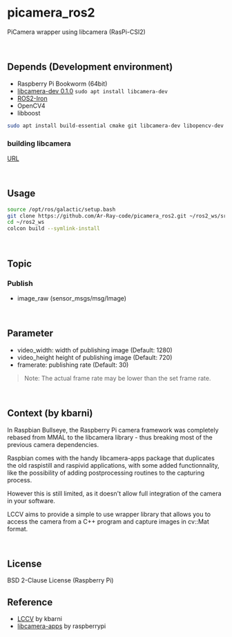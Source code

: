 # picamera_ros2

PiCamera wrapper using libcamera (RasPi-CSI2)

<br>

## Depends (Development environment)

- Raspberry Pi Bookworm (64bit)
- [libcamera-dev 0.1.0](https://github.com/raspberrypi/libcamera) `sudo apt install libcamera-dev`
- [ROS2-Iron](https://github.com/Ar-Ray-code/rpi-bullseye-ros2)
- OpenCV4
- libboost

```bash
sudo apt install build-essential cmake git libcamera-dev libopencv-dev libdrm-dev libboost-dev libboost-program-options-dev
```

### building libcamera

[URL](https://www.raspberrypi.com/documentation/accessories/camera.html#building-libcamera)

<br>

## Usage

```bash
source /opt/ros/galactic/setup.bash
git clone https://github.com/Ar-Ray-code/picamera_ros2.git ~/ros2_ws/src
cd ~/ros2_ws
colcon build --symlink-install
```

<br>

## Topic

### Publish

- image_raw (sensor_msgs/msg/Image)

<br>

## Parameter

- video_width: width of publishing image (Default: 1280)
- video_height height of publishing image (Default: 720)
- framerate: publishing rate (Default: 30)

> Note: The actual frame rate may be lower than the set frame rate.

<br>

## Context (by kbarni)

In Raspbian Bullseye, the Raspberry Pi camera framework was completely rebased from MMAL to the libcamera library - thus breaking most of the previous camera dependencies.

Raspbian comes with the handy libcamera-apps package that duplicates the old raspistill and raspivid applications, with some added functionnality, like the possibility of adding postprocessing routines to the capturing process.

However this is still limited, as it doesn't allow full integration of the camera in your software.

LCCV aims to provide a simple to use wrapper library that allows you to access the camera from a C++ program and capture images in cv::Mat format.

<br>

## License

BSD 2-Clause License (Raspberry Pi)

## Reference

- [LCCV](https://github.com/kbarni/LCCV) by kbarni
- [libcamera-apps](https://github.com/raspberrypi/libcamera-apps) by raspberrypi
